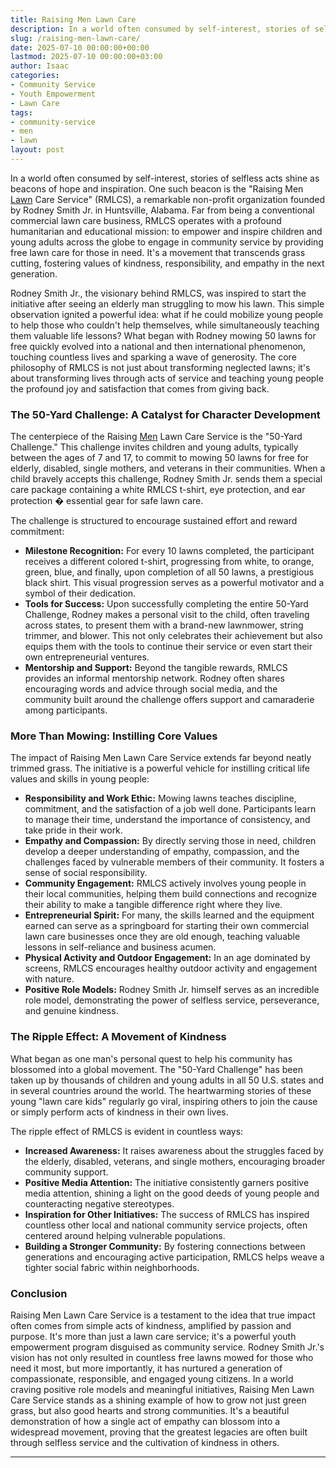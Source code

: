 ```yaml
---
title: Raising Men Lawn Care
description: In a world often consumed by self-interest, stories of selfless acts shine as beacons of hope and inspiration. One such beacon is the "Raising Men Lawn Care...
slug: /raising-men-lawn-care/
date: 2025-07-10 00:00:00+00:00
lastmod: 2025-07-10 00:00:00+03:00
author: Isaac
categories:
- Community Service
- Youth Empowerment
- Lawn Care
tags:
- community-service
- men
- lawn
layout: post
---
```

In a world often consumed by self-interest, stories of selfless acts shine as beacons of hope and inspiration. One such beacon is the "Raising Men [Lawn](https://pestpolicy.com/10-essential-lawn-and-garden-tools-for-fall/) Care Service" (RMLCS), a remarkable non-profit organization founded by Rodney Smith Jr. in Huntsville, Alabama. Far from being a conventional commercial lawn care business, RMLCS operates with a profound humanitarian and educational mission: to empower and inspire children and young adults across the globe to engage in community service by providing free lawn care for those in need. It's a movement that transcends grass cutting, fostering values of kindness, responsibility, and empathy in the next generation.

Rodney Smith Jr., the visionary behind RMLCS, was inspired to start the initiative after seeing an elderly man struggling to mow his lawn. This simple observation ignited a powerful idea: what if he could mobilize young people to help those who couldn't help themselves, while simultaneously teaching them valuable life lessons? What began with Rodney mowing 50 lawns for free quickly evolved into a national and then international phenomenon, touching countless lives and sparking a wave of generosity. The core philosophy of RMLCS is not just about transforming neglected lawns; it's about transforming lives through acts of service and teaching young people the profound joy and satisfaction that comes from giving back.

### The 50-Yard Challenge: A Catalyst for Character Development

The centerpiece of the Raising [Men](https://pestpolicy.com/best-mens-dress-shoes-for-flat-feet/) Lawn Care Service is the "50-Yard Challenge." This challenge invites children and young adults, typically between the ages of 7 and 17, to commit to mowing 50 lawns for free for elderly, disabled, single mothers, and veterans in their communities. When a child bravely accepts this challenge, Rodney Smith Jr. sends them a special care package containing a white RMLCS t-shirt, eye protection, and ear protection � essential gear for safe lawn care.

The challenge is structured to encourage sustained effort and reward commitment:
* **Milestone Recognition:** For every 10 lawns completed, the participant receives a different colored t-shirt, progressing from white, to orange, green, blue, and finally, upon completion of all 50 lawns, a prestigious black shirt. This visual progression serves as a powerful motivator and a symbol of their dedication.
* **Tools for Success:** Upon successfully completing the entire 50-Yard Challenge, Rodney makes a personal visit to the child, often traveling across states, to present them with a brand-new lawnmower, string trimmer, and blower. This not only celebrates their achievement but also equips them with the tools to continue their service or even start their own entrepreneurial ventures.
* **Mentorship and Support:** Beyond the tangible rewards, RMLCS provides an informal mentorship network. Rodney often shares encouraging words and advice through social media, and the community built around the challenge offers support and camaraderie among participants.

### More Than Mowing: Instilling Core Values

The impact of Raising Men Lawn Care Service extends far beyond neatly trimmed grass. The initiative is a powerful vehicle for instilling critical life values and skills in young people:

* **Responsibility and Work Ethic:** Mowing lawns teaches discipline, commitment, and the satisfaction of a job well done. Participants learn to manage their time, understand the importance of consistency, and take pride in their work.
* **Empathy and Compassion:** By directly serving those in need, children develop a deeper understanding of empathy, compassion, and the challenges faced by vulnerable members of their community. It fosters a sense of social responsibility.
* **Community Engagement:** RMLCS actively involves young people in their local communities, helping them build connections and recognize their ability to make a tangible difference right where they live.
* **Entrepreneurial Spirit:** For many, the skills learned and the equipment earned can serve as a springboard for starting their own commercial lawn care businesses once they are old enough, teaching valuable lessons in self-reliance and business acumen.
* **Physical Activity and Outdoor Engagement:** In an age dominated by screens, RMLCS encourages healthy outdoor activity and engagement with nature.
* **Positive Role Models:** Rodney Smith Jr. himself serves as an incredible role model, demonstrating the power of selfless service, perseverance, and genuine kindness.

### The Ripple Effect: A Movement of Kindness

What began as one man's personal quest to help his community has blossomed into a global movement. The "50-Yard Challenge" has been taken up by thousands of children and young adults in all 50 U.S. states and in several countries around the world. The heartwarming stories of these young "lawn care kids" regularly go viral, inspiring others to join the cause or simply perform acts of kindness in their own lives.

The ripple effect of RMLCS is evident in countless ways:
* **Increased Awareness:** It raises awareness about the struggles faced by the elderly, disabled, veterans, and single mothers, encouraging broader community support.
* **Positive Media Attention:** The initiative consistently garners positive media attention, shining a light on the good deeds of young people and counteracting negative stereotypes.
* **Inspiration for Other Initiatives:** The success of RMLCS has inspired countless other local and national community service projects, often centered around helping vulnerable populations.
* **Building a Stronger Community:** By fostering connections between generations and encouraging active participation, RMLCS helps weave a tighter social fabric within neighborhoods.

### Conclusion

Raising Men Lawn Care Service is a testament to the idea that true impact often comes from simple acts of kindness, amplified by passion and purpose. It's more than just a lawn care service; it's a powerful youth empowerment program disguised as community service. Rodney Smith Jr.'s vision has not only resulted in countless free lawns mowed for those who need it most, but more importantly, it has nurtured a generation of compassionate, responsible, and engaged young citizens. In a world craving positive role models and meaningful initiatives, Raising Men Lawn Care Service stands as a shining example of how to grow not just green grass, but also good hearts and strong communities. It's a beautiful demonstration of how a single act of empathy can blossom into a widespread movement, proving that the greatest legacies are often built through selfless service and the cultivation of kindness in others.

---